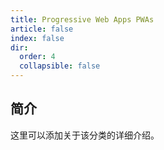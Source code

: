 ```yaml
---
title: Progressive Web Apps PWAs
article: false
index: false
dir:
  order: 4
  collapsible: false
---
```


## 简介

这里可以添加关于该分类的详细介绍。
